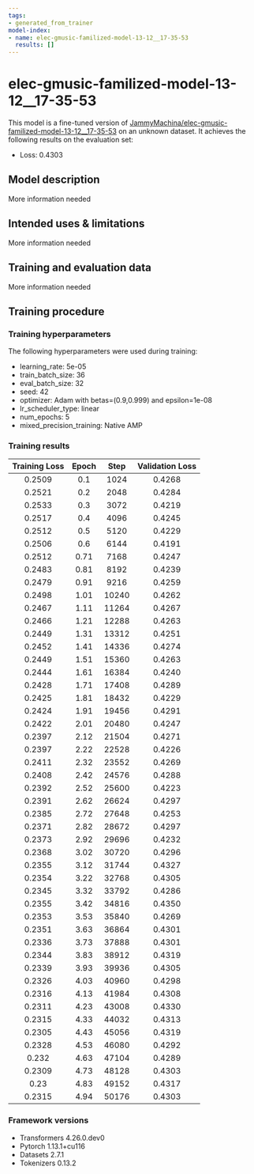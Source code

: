 ```yaml
---
tags:
- generated_from_trainer
model-index:
- name: elec-gmusic-familized-model-13-12__17-35-53
  results: []
---
```


<!-- This model card has been generated automatically according to the information the Trainer had access to. You
should probably proofread and complete it, then remove this comment. -->

# elec-gmusic-familized-model-13-12__17-35-53

This model is a fine-tuned version of [JammyMachina/elec-gmusic-familized-model-13-12__17-35-53](https://huggingface.co/JammyMachina/elec-gmusic-familized-model-13-12__17-35-53) on an unknown dataset.
It achieves the following results on the evaluation set:
- Loss: 0.4303

## Model description

More information needed

## Intended uses & limitations

More information needed

## Training and evaluation data

More information needed

## Training procedure

### Training hyperparameters

The following hyperparameters were used during training:
- learning_rate: 5e-05
- train_batch_size: 36
- eval_batch_size: 32
- seed: 42
- optimizer: Adam with betas=(0.9,0.999) and epsilon=1e-08
- lr_scheduler_type: linear
- num_epochs: 5
- mixed_precision_training: Native AMP

### Training results

| Training Loss | Epoch | Step  | Validation Loss |
|:-------------:|:-----:|:-----:|:---------------:|
| 0.2509        | 0.1   | 1024  | 0.4268          |
| 0.2521        | 0.2   | 2048  | 0.4284          |
| 0.2533        | 0.3   | 3072  | 0.4219          |
| 0.2517        | 0.4   | 4096  | 0.4245          |
| 0.2512        | 0.5   | 5120  | 0.4229          |
| 0.2506        | 0.6   | 6144  | 0.4191          |
| 0.2512        | 0.71  | 7168  | 0.4247          |
| 0.2483        | 0.81  | 8192  | 0.4239          |
| 0.2479        | 0.91  | 9216  | 0.4259          |
| 0.2498        | 1.01  | 10240 | 0.4262          |
| 0.2467        | 1.11  | 11264 | 0.4267          |
| 0.2466        | 1.21  | 12288 | 0.4263          |
| 0.2449        | 1.31  | 13312 | 0.4251          |
| 0.2452        | 1.41  | 14336 | 0.4274          |
| 0.2449        | 1.51  | 15360 | 0.4263          |
| 0.2444        | 1.61  | 16384 | 0.4240          |
| 0.2428        | 1.71  | 17408 | 0.4289          |
| 0.2425        | 1.81  | 18432 | 0.4229          |
| 0.2424        | 1.91  | 19456 | 0.4291          |
| 0.2422        | 2.01  | 20480 | 0.4247          |
| 0.2397        | 2.12  | 21504 | 0.4271          |
| 0.2397        | 2.22  | 22528 | 0.4226          |
| 0.2411        | 2.32  | 23552 | 0.4269          |
| 0.2408        | 2.42  | 24576 | 0.4288          |
| 0.2392        | 2.52  | 25600 | 0.4223          |
| 0.2391        | 2.62  | 26624 | 0.4297          |
| 0.2385        | 2.72  | 27648 | 0.4253          |
| 0.2371        | 2.82  | 28672 | 0.4297          |
| 0.2373        | 2.92  | 29696 | 0.4232          |
| 0.2368        | 3.02  | 30720 | 0.4296          |
| 0.2355        | 3.12  | 31744 | 0.4327          |
| 0.2354        | 3.22  | 32768 | 0.4305          |
| 0.2345        | 3.32  | 33792 | 0.4286          |
| 0.2355        | 3.42  | 34816 | 0.4350          |
| 0.2353        | 3.53  | 35840 | 0.4269          |
| 0.2351        | 3.63  | 36864 | 0.4301          |
| 0.2336        | 3.73  | 37888 | 0.4301          |
| 0.2344        | 3.83  | 38912 | 0.4319          |
| 0.2339        | 3.93  | 39936 | 0.4305          |
| 0.2326        | 4.03  | 40960 | 0.4298          |
| 0.2316        | 4.13  | 41984 | 0.4308          |
| 0.2311        | 4.23  | 43008 | 0.4330          |
| 0.2315        | 4.33  | 44032 | 0.4313          |
| 0.2305        | 4.43  | 45056 | 0.4319          |
| 0.2328        | 4.53  | 46080 | 0.4292          |
| 0.232         | 4.63  | 47104 | 0.4289          |
| 0.2309        | 4.73  | 48128 | 0.4303          |
| 0.23          | 4.83  | 49152 | 0.4317          |
| 0.2315        | 4.94  | 50176 | 0.4303          |


### Framework versions

- Transformers 4.26.0.dev0
- Pytorch 1.13.1+cu116
- Datasets 2.7.1
- Tokenizers 0.13.2
